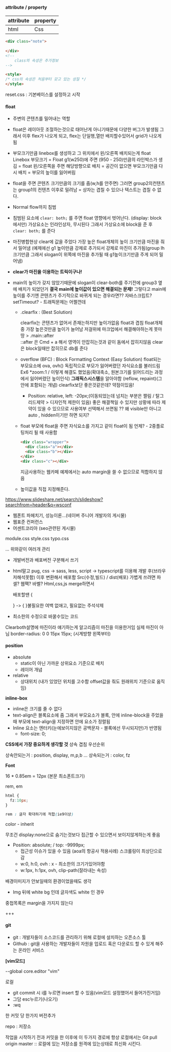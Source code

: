 #### attribute / property

| attribute | property |
| --------- | -------- |
| html      | Css      |

```html
<div class="note">
  
</div>
<!-- 
	class의 속성은 추가정보
-->

<style> 
/* css의 속성은 처음부터 갖고 있는 성질 */
</style>
```

reset.css : 기본베이스를 설정하고 시작



#### float

- 주변의 콘텐츠를 밀어내는 역할
- float은 레이아웃 조절하는것으로 태어난게 아니기때문에 다양한 버그가 발생됨 
  그래서 이후 flex가 나오게 되고, flex는 단일행,열만 배치할수있어서 grid가 나오게 됨

- 부모크기만큼 linebox를 생성하고 그 위치에서 왼/오른쪽 배치되는게 float
  Linebox 부모크기
  = Float g1(w250)에 주면 (950 - 250)만큼의 라인박스가 생김
  = float 왼/오른쪽을 주면 해당방향으로 배치
  = 공간이 없으면 부모크기만큼 다시 배치
  = 부모의 높이를 잃어버림

- float을 주면 콘텐츠 크기만큼의 크기를 줌(w,h를 안주면)
  그러면 group2의컨텐츠는 group1의 컨텐츠 이후로 밀려남
  = 상자는 겹칠 수 있으나 텍스트는 겹칠 수 없다.

- Normal flow까지 침범

- 침범된 요소에 <code>clear: both;</code> 를 주면 float 영향에서 벗어난다.
  (display: block 에서만)
  가상요소는 인라인상자, 무시된다 그래서 가상요소에 block을 준 후 <code>clear: both;</code> 를 준다

- 마진병합현상
  clear에 값을 주었다 가장 높은 float개체의 높이 크기만큼 
  마진을 줘서 밀어냄
  (예제에선 g1 높이만큼 강제로 추가되서 강제로 마진이 추가됨(group lh크기만큼 그래서 slogan이 위쪽에 마진을 추가될 때 g1높이크기만큼 주게 되어 밀어냄)

- **clear가 마진을 이용하는 트릭이구나!**

- main의 높이가 갖지 않았기때문에 slogan이 clear-both를 주기전에 
  group3 옆에 배치가 되었던거 
  **결국 main에 높이값이 있으면 해결되는 문제!**
  그렇다고 main에 높이를 주기엔
  콘텐츠가 주기적으로 바뀌게 되는 경우라면??
  자바스크립트? setTimeout? - 트래픽문제는 어쩔껀데

  - .clearfix : (Best Solution)

    clearfix는 콘텐츠가 없어서 존재는하지만 높이가없음
    float과 겹침
    float개체중 가장 높은것만큼 높이가 늘어남
    저걸위에 마크업에서 해결해야하는게 못마땅 > .main::after	
    ::after 은 Cmd + a 해서 영역이 안잡히는것과 같이 돔에서 잡히지않음
    clear은 block일때만 잡히므로 db를 준다

  - overflow (BFC) : Block Formatting Context (Easy Solution)
    float되는 부모요소에 ova, ovh()
    독립적으로 부모가 잃어버렸던 자식요소를 불러드림
    Ex6 *zoom:1 / 이렇게 해결도 했었음(확대축소, 원본크기를 읽어드리는 과정에서 잃어버렸던 높이인식)
    **그래픽스시스템**을 알아야함 (reflow, repaint)(그 안에 포함되는 개념)
    clearfix보단 좋은것같은데? 약점이있음!

    - Position: relative, left: -20px;(이동되었는데 넘치는 부분은 짤림 / 탈그리드제약 > 디자인적 제한이 있음)
      좋은 해결책일 수 있지만
      상황에 따라 제약이 있을 수 있으므로 사용여부 선택해서 쓰면됨
      ?? 왜 visible만 아니고 auto , hidden이기만 하면 되지?

  - float 
    부모에 float을 주면 자식요소를 가지고 같이 float이 됨
    언제? - 2중플로팅처리 될 때 사용함

    ```html
    <div class="wrapper">
      <div class="a"></div>
      <div class="b"></div>
    </div>
    <div class="c"></div>
    ```

    

    지금사용하는 웹카페 예제에서는 auto margin을 쓸 수 없으므로 적합하지 않음
    
  - 높이값을 직접 지정해준다.

https://www.slideshare.net/search/slideshow?searchfrom=header&q=wsconf

- 웹폰트 파헤치기, 성능이론...(네이버 주니어 개발자의 게시물)
- 웹표준 컨퍼런스
- 어센트코리아 (seo관련된 게시물)

module.css
style.css
typo.css

... 위와같이 여러개 관리



- 개발버전과 배포버전 구분해서 쓰기

- html말고 pug, css -> sass, less, script -> typescript를 이용해 개발 후(브라우저해석못함) 이후 변환해서 배포함
  Src(수정,빌드) / dist(배포)
  가볍게 쓰려면 파셀? 웹팩? 바벨? 
  Html,css,js merge하면서

  배포할땐 {

  } -> { }불필요한 여백 없애고, 필요없는 주석삭제 

- 최소한의 수정으로 바꿀수있는 코드

Clearboth설명에 마진이라 얘기하는게
알고리즘이 마진을 이용한거임 실제 마진이 아님
border-radius: 0 0 15px 15px;
(시계방향 왼쪽부터)



#### position

- absolute 
  - static이 아닌 가까운 상위요소 기준으로 배치
  - 레이어 개념
- relative
  - 상대위치 (내가 있었던 위치를 고수함 offset값을 줘도 원래위치 기준으로 움직임)



**inline-box**

- inline은 크기를 줄 수 없다
- text-align은 블록요소에 줌 그래서 부모요소가 블록, 안에 inline-block을 주었을때 부모에 text-align을 지정하면 안에 요소가 정렬됨
- Inline 요소는 엔터키(눈에보이지않은 공백문자 - 블록에선 무시되지만)가 반영됨 
  - font-size: 0;

**CSS에서 가장 중요하게 생각할 것**
상속
겹침
우선순위

상속안되는거 : position, display, m,p,b ...
상속되는거 : color, fz



**Font** 

16 * 0.85em = 12px (본문 최소폰트크기)

rem, em 

```css
html {
  fz:10px;
}

rem : 글자 확대하기에 적합(ie9이상)
```



color - inherit

무조건 display:none으로 숨기는것보다 접근할 수 있으면서 보이지않게하는게 좋음

- Position: absolute; / top: -9999px;
  - 접근성 이슈가 있을 수 있음 (aoa의 항공사 적용사례)
    스크롤링이 최상단으로 감
  - w:0, h:0, ovh : x - 최소한의 크기가있어야함
  - w:1px, h:1px, ovh, clip-path(잘라내는 속성)



배경이미지가 안보일때의 환경이었을때도 생각

- Img 뒤에 white bg 인데 글자색도 white 인 경우



중첩목록은 margin을 가지지 않는다

+++



#### git

- git : 개발자들이 소스코드를 관리하기 위해 로컬에 설치하는 오픈소스 툴
- Github : git을 사용하는 개발자들이 자원을 업로드 혹은 다운로드 할 수 있게 해주는 온라인 서비스

**[vim모드]**

--global core.editor "vim"

로컬

- git commit 시 i를 누르면 insert 할 수 있음(vim모드 설정했어서 들어가진거임)
- 그담 esc누르기(나오기)
- :wq 

한 커밋 당 한가지 버전추가

repo : 저장소

작업을 시작하기 전과 커밋을 한 이후에 이 두가지 경로에 항상 로컬에서는 
Git pull origin master :: 로컬에 있는 저장소를 원격에 있는상태로 최신화 시킨다.

